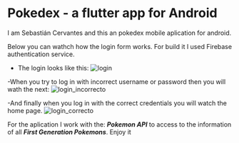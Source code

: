 # Pokedex - a flutter app for Android

I am Sebastián Cervantes and this an pokedex mobile aplication for android.

Below you can wathch how the login form works. For build it I used Firebase authentication service.


- The login looks like this: 
![login](https://github.com/Sebascerboni/pokedex/assets/90151064/d558f1a1-47fc-49c8-a3ff-a8b6c46c52ed)

-When you try to log in with incorrect username or password then you will wath the next:
![login_incorrecto](https://github.com/Sebascerboni/pokedex/assets/90151064/a5e450e4-7649-4b8a-b95c-3dbb17d6772c)

-And finally when you log in with the correct credentials you will watch the home page.
![login_correcto](https://github.com/Sebascerboni/pokedex/assets/90151064/1d7e4baa-bd09-4e3d-a264-60c1479e573a)


For the aplication I work with the: **_Pokemon API_** to access to the information of all **_First Generation Pokemons_**. Enjoy it
